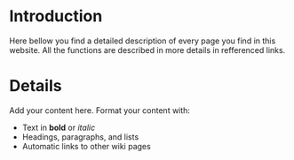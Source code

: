 # Introduction #


Here bellow you find a detailed description of every page you find in this website. All the functions are described in more details in refferenced links.

# Details #

Add your content here.  Format your content with:
  * Text in **bold** or _italic_
  * Headings, paragraphs, and lists
  * Automatic links to other wiki pages